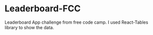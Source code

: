# Leaderboard-FCC
Leaderboard App challenge from free code camp. I used React-Tables library to show the data.
